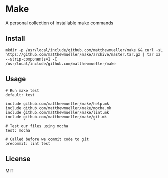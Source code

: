 # Make

A personal collection of installable make commands

## Install

```
mkdir -p /usr/local/include/github.com/matthewmueller/make && curl -sL https://github.com/matthewmueller/make/archive/master.tar.gz | tar xz --strip-components=1 -C /usr/local/include/github.com/matthewmueller/make
```

## Usage

```make
# Run make test
default: test

include github.com/matthewmueller/make/help.mk
include github.com/matthewmueller/make/mocha.mk
include github.com/matthewmueller/make/lint.mk
include github.com/matthewmueller/make/git.mk

# Test our files using mocha
test: mocha

# Called before we commit code to git
precommit: lint test
```

## License

MIT
